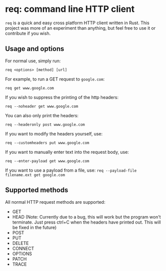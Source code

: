 # req: command line HTTP client

`req` is a quick and easy cross platform HTTP client written in Rust. This project was more of an experiment than anything, but feel free to use it or contribute if you wish.

## Usage and options

For normal use, simply run: 

`req <options> [method] [url]`

For example, to run a GET request to `google.com`:

`req get www.google.com`

If you wish to suppress the printing of the http headers:

`req --noheader get www.google.com`

You can also only print the headers:

`req --headeronly post www.google.com`

If you want to modify the headers yourself, use:

`req --customheaders put www.google.com`

If you want to manually enter text into the request body, use:

`req --enter-payload get www.google.com`

If you want to use a payload from a file, use:
`req --payload-file filename.ext get google.com`


## Supported methods

All normal HTTP request methods are supported:

* GET
* HEAD (Note: Currently due to a bug, this will work but the program won't terminate. Just press ctrl+C when the headers have printed out. This will be fixed in the future)
* POST
* PUT
* DELETE
* CONNECT
* OPTIONS
* PATCH
* TRACE
